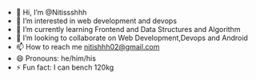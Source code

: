 - 👋 Hi, I’m @Nitissshhh
- 👀 I’m interested in web development and devops 
- 🌱 I’m currently learning Frontend and Data Structures and Algorithm
- 💞️ I’m looking to collaborate on Web Development,Devops and Android
- 📫 How to reach me nitishhh02@gmail.com 
- 😄 Pronouns: he/him/his 
- ⚡ Fun fact: I can bench 120kg

<!---
Nitissshhh/Nitissshhh is a ✨ special ✨ repository because its `README.md` (this file) appears on your GitHub profile.
You can click the Preview link to take a look at your changes.
--->
